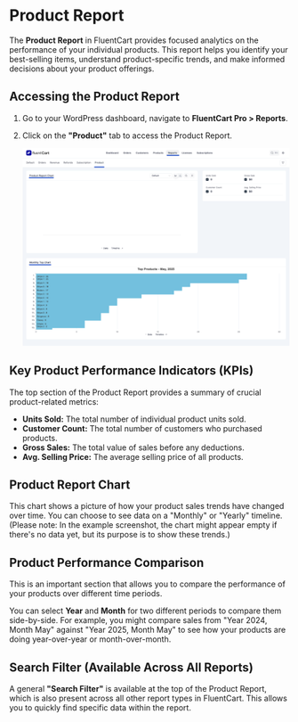  # Product Report

The **Product Report** in FluentCart provides focused analytics on the performance of your individual products. This report helps you identify your best-selling items, understand product-specific trends, and make informed decisions about your product offerings.

## Accessing the Product Report

1.  Go to your WordPress dashboard, navigate to **FluentCart Pro > Reports**.
2.  Click on the **"Product"** tab to access the Product Report.

    ![Screenshot of Product Report Page](/guide/public/images/reporting-analytics/product-report.png)

## Key Product Performance Indicators (KPIs)

The top section of the Product Report provides a summary of crucial product-related metrics:

* **Units Sold:** The total number of individual product units sold.
* **Customer Count:** The total number of customers who purchased products.
* **Gross Sales:** The total value of sales before any deductions.
* **Avg. Selling Price:** The average selling price of all products.

## Product Report Chart

This chart shows a picture of how your product sales trends have changed over time. You can choose to see data on a "Monthly" or "Yearly" timeline. (Please note: In the example screenshot, the chart might appear empty if there's no data yet, but its purpose is to show these trends.)

## Product Performance Comparison ##

This is an important section that allows you to compare the performance of your products over different time periods.

You can select **Year** and **Month** for two different periods to compare them side-by-side. For example, you might compare sales from "Year 2024, Month May" against "Year 2025, Month May" to see how your products are doing year-over-year or month-over-month.

## Search Filter (Available Across All Reports)

A general **"Search Filter"** is available at the top of the Product Report, which is also present across all other report types in FluentCart. This allows you to quickly find specific data within the report.


